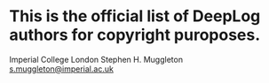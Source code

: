 # This is the official list of DeepLog authors for copyright puroposes.

Imperial College London
Stephen H. Muggleton <s.muggleton@imperial.ac.uk>
